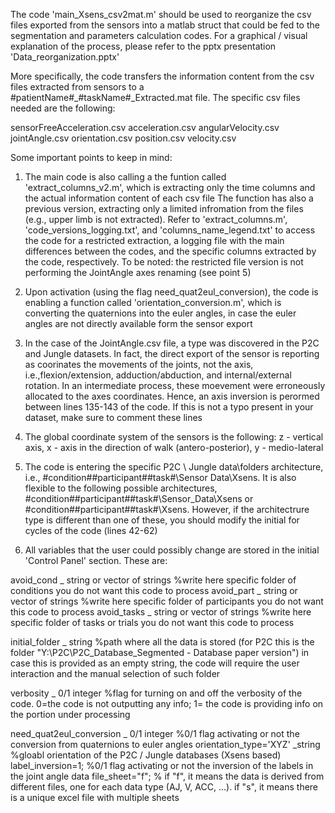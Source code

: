 The code 'main_Xsens_csv2mat.m' should be used to reorganize the csv files exported from the sensors into a matlab struct that could be fed to the segmentation and parameters calculation codes. 
For a graphical / visual explanation of the process, please refer to the pptx presentation 'Data_reorganization.pptx'

More specifically, the code transfers the information content from the csv files extracted from sensors to a #patientName#_#taskName#_Extracted.mat file. The specific csv files needed are the following:

sensorFreeAcceleration.csv
acceleration.csv
angularVelocity.csv
jointAngle.csv
orientation.csv
position.csv
velocity.csv

Some important points to keep in mind:

1. The main code is also calling a the funtion called 'extract_columns_v2.m', which is extracting only the time columns and the actual information content of each csv file
   The function has also a previous version, extracting only a limited infromation from the files (e.g., upper limb is not extracted). Refer to 'extract_columns.m', 'code_versions_logging.txt', and 'columns_name_legend.txt' to access the code for a restricted extraction, a logging file with the main differences between the codes, and the specific columns extracted by the code, respectively. To be noted: the restricted file version is not performing the JointAngle axes renaming (see point 5)

2. Upon activation (using the flag need_quat2eul_conversion), the code is enabling a function called 'orientation_conversion.m', which is converting the quaternions into the euler angles, in case the euler angles are not directly available form the sensor export

3. In the case of the JointAngle.csv file, a type was discovered in the P2C and Jungle datasets. In fact, the direct export of the sensor is reporting as coorinates the movements of the joints, not the axis, i.e.,flexion/extension, adduction/abduction, and internal/external rotation. In an intermediate process, these moevement were erroneously allocated to the axes coordinates. Hence, an axis inversion is perormed between lines 135-143 of the code. If this is not a typo present in your dataset, make sure to comment these lines
  
4. The global coordinate system of the sensors is the following: z - vertical axis, x - axis in the direction of walk (antero-posterior), y - medio-lateral

5. The code is entering the specific P2C \ Jungle data\folders architecture, i.e., #condition#\#participant#\#task#\Sensor Data\Xsens. It is also flexible to the following possible architectures, #condition#\#participant#\#task#\Sensor_Data\Xsens or #condition#\#participant#\#task#\Xsens. However, if the architectrure type is different than one of these, you should modify the initial for cycles of the code (lines 42-62)

6. All variables that the user could possibly change are stored in the initial 'Control Panel' section. These are:

avoid_cond _ string or vector of strings  %write here specific folder of conditions you do not want this code to process
avoid_part _ string or vector of strings  %write here specific folder of participants you do not want this code to process
avoid_tasks _ string or vector of strings %write here specific folder of tasks or trials you do not want this code to process

initial_folder _ string %path where all the data is stored (for P2C this is the folder "Y:\P2C\P2C_Database_Segmented - Database paper version") in case this is provided as an empty string, the code will require the user interaction and the manual selection of such folder

verbosity _ 0/1 integer %flag for turning on and off the verbosity of the code. 0=the code is not outputting any info; 1= the code is providing info on the portion under processing

need_quat2eul_conversion _ 0/1 integer   %0/1 flag activating or not the conversion from quaternions to euler angles
orientation_type='XYZ' _string  %gloabl orientation of the P2C / Jungle databases (Xsens based)
label_inversion=1;  %0/1 flag activating or not the inversion of the labels in the joint angle data
file_sheet="f"; % if "f", it means the data is derived from different files, one for each data type (AJ, V, ACC, ...). if "s", it means there is a unique excel file with multiple sheets
